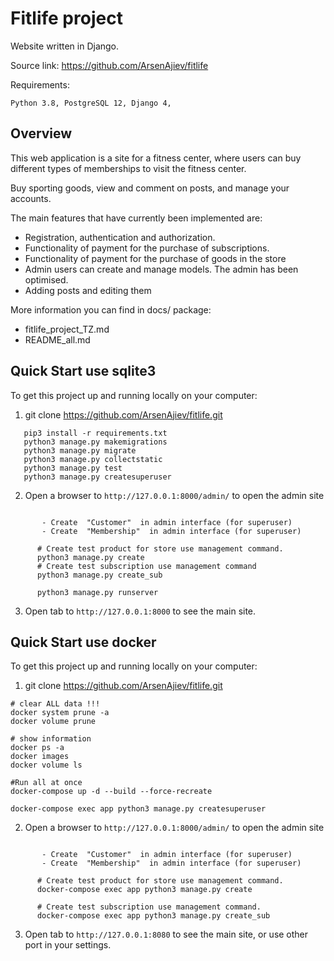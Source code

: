 # Fitlife project

Website written in Django.

Source link: https://github.com/ArsenAjiev/fitlife

Requirements:

    Python 3.8, PostgreSQL 12, Django 4, 



## Overview

This web application is a site for a fitness center, 
where users can buy different types of memberships to visit the fitness center.

Buy sporting goods, view and comment on posts, and manage your accounts.

The main features that have currently been implemented are:

* Registration, authentication and authorization.
* Functionality of payment for the purchase of subscriptions.
* Functionality of payment for the purchase of goods in the store
* Admin users can create and manage models. The admin has been optimised.
* Adding posts and editing them

More information you can find in docs/ package:
* fitlife_project_TZ.md
* README_all.md



## Quick Start use sqlite3

To get this project up and running locally on your computer:
1. git clone https://github.com/ArsenAjiev/fitlife.git

```shell
   pip3 install -r requirements.txt
   python3 manage.py makemigrations
   python3 manage.py migrate
   python3 manage.py collectstatic
   python3 manage.py test 
   python3 manage.py createsuperuser 
```

2. Open a browser to `http://127.0.0.1:8000/admin/` to open the admin site  
 ```text
   
        - Create  "Customer"  in admin interface (for superuser)
        - Create  "Membership"  in admin interface (for superuser)
```
   
```shell
      # Create test product for store use management command.
      python3 manage.py create
      # Create test subscription use management command
      python3 manage.py create_sub
```
```shell
      python3 manage.py runserver

```
3. Open tab to `http://127.0.0.1:8000` to see the main site.



## Quick Start use docker

To get this project up and running locally on your computer:
1. git clone https://github.com/ArsenAjiev/fitlife.git

```shell
# clear ALL data !!! 
docker system prune -a
docker volume prune

```
```shell
# show information 
docker ps -a
docker images
docker volume ls

```
```shell
#Run all at once
docker-compose up -d --build --force-recreate
```

```shell
docker-compose exec app python3 manage.py createsuperuser
```

2. Open a browser to `http://127.0.0.1:8000/admin/` to open the admin site
 ```text
  
        - Create  "Customer"  in admin interface (for superuser)
        - Create  "Membership"  in admin interface (for superuser)
```
   
```shell
      # Create test product for store use management command.
      docker-compose exec app python3 manage.py create
      
      # Create test subscription use management command.
      docker-compose exec app python3 manage.py create_sub
```
3. Open tab to `http://127.0.0.1:8080` to see the main site, or use other port in your settings.






